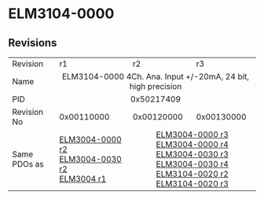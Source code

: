 # ELM3104-0000

## Revisions
<table>
<tr>
<td>Revision</td>
<td>r1</td>
<td>r2</td>
<td>r3</td>
</tr>
<tr>
<td>Name</td>
<td colspan=3 align="center">ELM3104-0000 4Ch. Ana. Input +/-20mA, 24 bit, high precision</td>
</tr>
<tr>
<td>PID</td>
<td colspan=3 align="center">0x50217409</td>
</tr>
<tr>
<td>Revision No</td>
<td>0x00110000</td>
<td>0x00120000</td>
<td>0x00130000</td>
</tr>
<tr>
<td>Same PDOs as</td>
<td><a href="ELM3004-0000.md">ELM3004-0000 r2</a><br/><a href="ELM3004-0030.md">ELM3004-0030 r2</a><br/><a href="ELM3004.md">ELM3004 r1</a></td>
<td colspan=2 align="center"><a href="ELM3004-0000.md">ELM3004-0000 r3</a><br/><a href="ELM3004-0000.md">ELM3004-0000 r4</a><br/><a href="ELM3004-0030.md">ELM3004-0030 r3</a><br/><a href="ELM3004-0030.md">ELM3004-0030 r4</a><br/><a href="ELM3104-0020.md">ELM3104-0020 r2</a><br/><a href="ELM3104-0020.md">ELM3104-0020 r3</a></td>
</tr>
</table>

